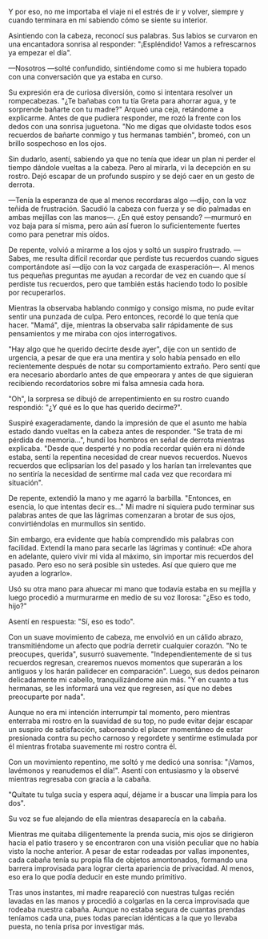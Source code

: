 
Y por eso, no me importaba el viaje ni el estrés de ir y volver, siempre y cuando terminara en mí sabiendo cómo se siente su interior.

Asintiendo con la cabeza, reconocí sus palabras. Sus labios se curvaron en una encantadora sonrisa al responder: "¡Espléndido! Vamos a refrescarnos ya empezar el día".

—Nosotros —solté confundido, sintiéndome como si me hubiera topado con una conversación que ya estaba en curso.

Su expresión era de curiosa diversión, como si intentara resolver un rompecabezas. "¿Te bañabas con tu tía Greta para ahorrar agua, y te sorprende bañarte con tu madre?" Arqueó una ceja, retándome a explicarme. Antes de que pudiera responder, me rozó la frente con los dedos con una sonrisa juguetona. "No me digas que olvidaste todos esos recuerdos de bañarte conmigo y tus hermanas también", bromeó, con un brillo sospechoso en los ojos.

Sin dudarlo, asentí, sabiendo ya que no tenía que idear un plan ni perder el tiempo dándole vueltas a la cabeza. Pero al mirarla, vi la decepción en su rostro. Dejó escapar de un profundo suspiro y se dejó caer en un gesto de derrota.

—Tenía la esperanza de que al menos recordaras algo —dijo, con la voz teñida de frustración. Sacudió la cabeza con fuerza y ​​​​se dio palmadas en ambas mejillas con las manos—. ¿En qué estoy pensando? —murmuró en voz baja para sí misma, pero aún así fueron lo suficientemente fuertes como para penetrar mis oídos.

De repente, volvió a mirarme a los ojos y soltó un suspiro frustrado. —Sabes, me resulta difícil recordar que perdiste tus recuerdos cuando sigues comportándote así —dijo con la voz cargada de exasperación—. Al menos tus pequeñas preguntas me ayudan a recordar de vez en cuando que sí perdiste tus recuerdos, pero que también estás haciendo todo lo posible por recuperarlos.

Mientras la observaba hablando conmigo y consigo misma, no pude evitar sentir una punzada de culpa. Pero entonces, recordé lo que tenía que hacer. "Mamá", dije, mientras la observaba salir rápidamente de sus pensamientos y me miraba con ojos interrogativos.

"Hay algo que he querido decirte desde ayer", dije con un sentido de urgencia, a pesar de que era una mentira y solo había pensado en ello recientemente después de notar su comportamiento extraño. Pero sentí que era necesario abordarlo antes de que empeorara y antes de que siguieran recibiendo recordatorios sobre mi falsa amnesia cada hora.

"Oh", la sorpresa se dibujó de arrepentimiento en su rostro cuando respondió: "¿Y qué es lo que has querido decirme?".

Suspiré exageradamente, dando la impresión de que el asunto me había estado dando vueltas en la cabeza antes de responder. "Se trata de mi pérdida de memoria...", hundí los hombros en señal de derrota mientras explicaba. "Desde que desperté y no podía recordar quién era ni dónde estaba, sentí la repentina necesidad de crear nuevos recuerdos. Nuevos recuerdos que eclipsarían los del pasado y los harían tan irrelevantes que no sentiría la necesidad de sentirme mal cada vez que recordara mi situación".

De repente, extendió la mano y me agarró la barbilla. "Entonces, en esencia, lo que intentas decir es..." Mi madre ni siquiera pudo terminar sus palabras antes de que las lágrimas comenzaran a brotar de sus ojos, convirtiéndolas en murmullos sin sentido.

Sin embargo, era evidente que había comprendido mis palabras con facilidad. Extendí la mano para secarle las lágrimas y continué: «De ahora en adelante, quiero vivir mi vida al máximo, sin importar mis recuerdos del pasado. Pero eso no será posible sin ustedes. Así que quiero que me ayuden a lograrlo».

Usó su otra mano para ahuecar mi mano que todavía estaba en su mejilla y luego procedió a murmurarme en medio de su voz llorosa: "¿Eso es todo, hijo?"

Asentí en respuesta: "Sí, eso es todo".

Con un suave movimiento de cabeza, me envolvió en un cálido abrazo, transmitiéndome un afecto que podría derretir cualquier corazón. "No te preocupes, querida", susurró suavemente. "Independientemente de si tus recuerdos regresan, crearemos nuevos momentos que superarán a los antiguos y los harán palidecer en comparación". Luego, sus dedos peinaron delicadamente mi cabello, tranquilizándome aún más. "Y en cuanto a tus hermanas, se les informará una vez que regresen, así que no debes preocuparte por nada".

Aunque no era mi intención interrumpir tal momento, pero mientras enterraba mi rostro en la suavidad de su top, no pude evitar dejar escapar un suspiro de satisfacción, saboreando el placer momentáneo de estar presionada contra su pecho carnoso y regordete y sentirme estimulada por él mientras frotaba suavemente mi rostro contra él.

Con un movimiento repentino, me soltó y me dedicó una sonrisa: "¡Vamos, lavémonos y reanudemos el día!". Asentí con entusiasmo y la observé mientras regresaba con gracia a la cabaña.

"Quítate tu tulga sucia y espera aquí, déjame ir a buscar una limpia para los dos".

Su voz se fue alejando de ella mientras desaparecía en la cabaña.

Mientras me quitaba diligentemente la prenda sucia, mis ojos se dirigieron hacia el patio trasero y se encontraron con una visión peculiar que no había visto la noche anterior. A pesar de estar rodeadas por vallas imponentes, cada cabaña tenía su propia fila de objetos amontonados, formando una barrera improvisada para lograr cierta apariencia de privacidad. Al menos, eso era lo que podía deducir en este mundo primitivo.

Tras unos instantes, mi madre reapareció con nuestras tulgas recién lavadas en las manos y procedió a colgarlas en la cerca improvisada que rodeaba nuestra cabaña. Aunque no estaba segura de cuantas prendas teníamos cada una, pues todas parecían idénticas a la que yo llevaba puesta, no tenía prisa por investigar más.